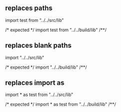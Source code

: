 ## replaces paths
import test from "../../src/lib"

/* expected */
import test from "../../build/lib"
/**/

## replaces blank paths
import "../../src/lib"

/* expected */
import "../../build/lib"
/**/

## replaces import as
import * as test from "../../src/lib"

/* expected */
import * as test from "../../build/lib"
/**/